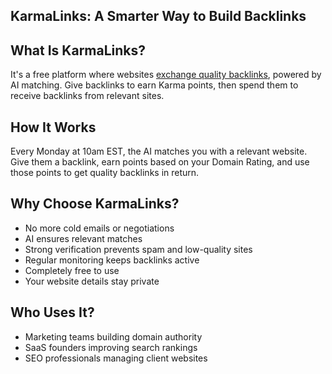 ## KarmaLinks: A Smarter Way to Build Backlinks

## What Is KarmaLinks?

It's a free platform where websites [exchange quality backlinks](https://karmalinks.io/), powered by AI matching. Give backlinks to earn Karma points, then spend them to receive backlinks from relevant sites.

## How It Works

Every Monday at 10am EST, the AI matches you with a relevant website. Give them a backlink, earn points based on your Domain Rating, and use those points to get quality backlinks in return.

## Why Choose KarmaLinks?

- No more cold emails or negotiations
- AI ensures relevant matches
- Strong verification prevents spam and low-quality sites
- Regular monitoring keeps backlinks active
- Completely free to use
- Your website details stay private

## Who Uses It?

- Marketing teams building domain authority
- SaaS founders improving search rankings
- SEO professionals managing client websites
